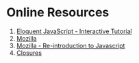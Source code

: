# Online Resources
1. [Eloquent JavaScript - Interactive Tutorial](http://eloquentjavascript.net)
2. [Mozilla](https://developer.mozilla.org/en-US/docs/Web/Guide/Introduction_to_Web_development)
2. [Mozilla - Re-introduction to Javascript](https://developer.mozilla.org/en-US/docs/Web/JavaScript/A_re-introduction_to_JavaScript)
3. [Closures](http://renderedtext.com/blog/2015/11/18/closures-are-not-magic/?utm_medium=email&utm_source=javascriptweekly)

